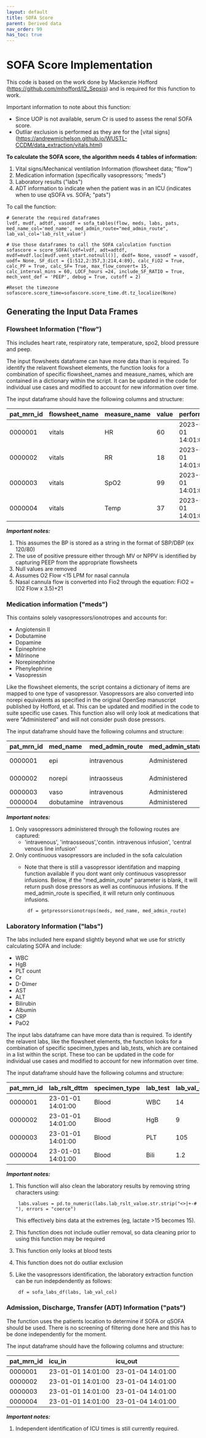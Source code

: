 ```yaml
---
layout: default
title: SOFA Score
parent: Derived data
nav_order: 99
has_toc: true
---
```


# SOFA Score Implementation 

This code is based on the work done by Mackenzie Hofford (https://github.com/mhofford/I2_Sepsis) and is required for this function to work. 

Important information to note about this function: 

* Since UOP is not available, serum Cr is used to assess the renal SOFA score. 
* Outliar exclusion is performed as they are for the [vital signs] (https://andrewmichelson.github.io/WUSTL-CCDM/data_extraction/vitals.html)
	

**To calculate the SOFA score, the algorithm needs 4 tables of information:**

1. Vital signs/Mechanical ventilation Information (flowsheet data; "flow")
2. Medication information (specifically vasopressors; "meds")
3. Laboratory results ("labs")
4. ADT information to indicate when the patient was in an ICU (indicates when to use qSOFA vs. SOFA; "pats")

To call the function:

	# Generate the required dataframes
	lvdf, mvdf, adtdf, vasodf = sofa_tables(flow, meds, labs, pats, med_name_col='med_name', med_admin_route="med_admin_route", lab_val_col='lab_rslt_value')
	
	# Use those dataframes to call the SOFA calculation function
	sofascore = score_SOFA(lvdf=lvdf, adt=adtdf, mvdf=mvdf.loc[mvdf.vent_start.notnull()], dxdf= None, vasodf = vasodf, uodf= None, SF_dict = {1:512,2:357,3:214,4:89}, calc_FiO2 = True, calc_PF = True, calc_SF= True, max_flow_convert= 15, calc_interval_mins = 60, LOCF_hours =24, include_SF_RATIO = True, mech_vent_def = 'PEEP', debug = True, cutoff = 2)
	
	#Reset the timezone
	sofascore.score_time=sofascore.score_time.dt.tz_localize(None)

## Generating the Input Data Frames

### Flowsheet Information ("flow")
This includes heart rate, respiratory rate, temperature, spo2, blood pressure and peep. 

The input flowsheets dataframe can have more data than is required. To identify the relavent flowsheet elements, the function looks for a combination of specific flowsheet_names and measure_names, which are contained in a dictionary within the script. It can be updated in the code for individual use cases and modified to account for new information over time.


The input dataframe should have the following columns and structure:

| pat_mrn_id     | flowsheet_name | measure_name  | value | performed|
|:---------------|:---------------|:--------------|:------|:----------|
| 0000001        | vitals|           HR				    | 60  | 2023-01-01 14:01:00
| 0000002        |vitals|           RR				    | 18  |2023-01-01 14:01:00
| 0000003        | vitals|            SpO2               | 99  |2023-01-01 14:01:00
| 0000004        | vitals|            Temp		           | 37  |2023-01-01 14:01:00

***Important notes:***

1. This assumes the BP is stored as a string in the format of SBP/DBP (ex 120/80)
2. The use of positive pressure either through MV or NPPV is identified by capturing PEEP from the appropriate flowsheets
3. Null values are removed
4. Assumes O2 Flow <15 LPM for nasal cannula
5. Nasal cannula flow is converted into Fio2 through the equation: FiO2 = (O2 Flow x 3.5)+21

### Medication information ("meds")
This contains solely vasopressors/ionotropes and accounts for:

* Angiotensin II
* Dobutamine
* Dopamine
* Epinephrine
* Milrinone
* Norepinephrine
* Phenylephrine 
* Vasopressin

Like the flowsheet elements, the script contains a dictionary of items are mapped to one type of vasopressor. Vasopressors are also converted into norepi equivalents as specified in the original OpenSep manuscript published by Hofford, et al. This can be updated and modified in the code to suite specific use cases. This function also will only look at medications that were "Administered" and will not consider push dose pressors. 


The input dataframe should have the following columns and structure:

| pat_mrn_id     | med_name | med_admin_route | med_admin_status |med_admin_amt|'med_admin_dose_start_date'|'med_admin_dose_stop_date'|
|:---------------|:------------------|:------|:------|:------|:------|:------|
| 0000001        | epi				    | intravenous  | Administered   |  0.05 mcg/kg/min   | 2023-01-01 14:01:00  | 2023-01-01 15:01:00
| 0000002        | norepi				 | intraosseus  |  Administered  | 0.05 mcg/kg/min   | 2023-01-01 14:01:00 | 2023-01-01 15:01:00
| 0000003        | vaso              |   intravenous| Administered   |  0.04 Units/min    | 2023-01-01 14:01:00   |2023-01-01 15:01:00 
| 0000004        | dobutamine		    |  intravenous | Administered   |  5 mcg/kg/min      | 2023-01-01 14:01:00   |2023-01-01 15:01:00 

***Important notes:***

1. Only vasopressors administered through the following routes are captured: 
	* 'intravenous', 'intraosseous','contin. intravenous infusion', 'central venous line infusion'
2. Only continuous vasopressors are included in the sofa calculation
	*  Note that there is still a vasopressor identifation and mapping function available if you dont want only continuous vasopressor infusions. Below, if the "med_admin_route" parameter is blank, it will return push dose pressors 	as well as continuous infusions. If the med_admin_route is specified, it will return only continuous infusions.

			df = getpressorsionotrops(meds, med_name, med_admin_route)


### Laboratory Information ("labs")
The labs included here expand slightly beyond what we use for strictly calculating SOFA and include:

* WBC
* HgB
* PLT count
* Cr
* D-Dimer
* AST
* ALT
* Bilirubin
* Albumin
* CRP
* PaO2

The input labs dataframe can have more data than is required. To identify the relavent labs, like the flowsheet elements, the function looks for a combination of specific specimen_types and lab_tests, which are contained in a list within the script. These too can be updated in the code for individual use cases and modified to account for new information over time.



The input dataframe should have the following columns and structure:

| pat_mrn_id     | lab_rslt_dttm|   specimen_type         | lab_test | lab_val_col | 
|:-------------------|:------------------|:------|:------|:------|
| 0000001        | 23-01-01 14:01:00	| Blood |  WBC  | 14
| 0000002        | 23-01-01 14:01:00	| Blood | HgB | 9
| 0000003        | 23-01-01 14:01:00 | Blood | PLT   | 105       
| 0000004        | 23-01-01 14:01:00	 | Blood | Bili | 1.2

***Important notes:***

1. This function will also clean the laboratory results by removing string characters using:

		labs.values = pd.to_numeric(labs.lab_rslt_value.str.strip("<>|+-# "), errors = "coerce")
	This effectively bins data at the extremes (eg, lactate >15 becomes 15). 
	
2. This function does not include outlier removal, so data cleaning prior to using this function may be required
3. This function only looks at blood tests
4. This function does not do outliar exclusion
5. Like the vasopressors identification, the laboratory extraction function can be run indepdendently as follows:
	
		df = sofa_labs_df(labs, lab_val_col)
		
### Admission, Discharge, Transfer (ADT) Information ("pats")
The function uses the patients location to determine if SOFA or qSOFA should be used. There is no screening of filtering done here and this has to be done independently for the moment. 


The input dataframe should have the following columns and structure:

| pat_mrn_id     | icu_in|   icu_out        
|:---------------|:------|:---------|
| 0000001        | 23-01-01 14:01:00	| 23-01-04 14:01:00
| 0000002        | 23-01-01 14:01:00	| 23-01-04 14:01:00
| 0000003        | 23-01-01 14:01:00 | 23-01-04 14:01:00
| 0000004        | 23-01-01 14:01:00 | 23-01-04 14:01:00

***Important notes:***

1. Independent identification of ICU times is still currently required.
